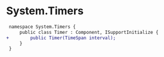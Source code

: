 # System.Timers

``` diff
 namespace System.Timers {
     public class Timer : Component, ISupportInitialize {
+        public Timer(TimeSpan interval);
     }
 }
```


